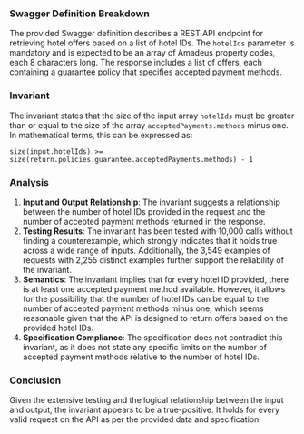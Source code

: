 ### Swagger Definition Breakdown
The provided Swagger definition describes a REST API endpoint for retrieving hotel offers based on a list of hotel IDs. The `hotelIds` parameter is mandatory and is expected to be an array of Amadeus property codes, each 8 characters long. The response includes a list of offers, each containing a guarantee policy that specifies accepted payment methods.

### Invariant
The invariant states that the size of the input array `hotelIds` must be greater than or equal to the size of the array `acceptedPayments.methods` minus one. In mathematical terms, this can be expressed as:

`size(input.hotelIds) >= size(return.policies.guarantee.acceptedPayments.methods) - 1`

### Analysis
1. **Input and Output Relationship**: The invariant suggests a relationship between the number of hotel IDs provided in the request and the number of accepted payment methods returned in the response. 
2. **Testing Results**: The invariant has been tested with 10,000 calls without finding a counterexample, which strongly indicates that it holds true across a wide range of inputs. Additionally, the 3,549 examples of requests with 2,255 distinct examples further support the reliability of the invariant.
3. **Semantics**: The invariant implies that for every hotel ID provided, there is at least one accepted payment method available. However, it allows for the possibility that the number of hotel IDs can be equal to the number of accepted payment methods minus one, which seems reasonable given that the API is designed to return offers based on the provided hotel IDs.
4. **Specification Compliance**: The specification does not contradict this invariant, as it does not state any specific limits on the number of accepted payment methods relative to the number of hotel IDs.

### Conclusion
Given the extensive testing and the logical relationship between the input and output, the invariant appears to be a true-positive. It holds for every valid request on the API as per the provided data and specification.
